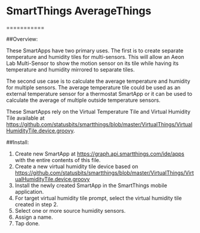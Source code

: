 # SmartThings AverageThings
===========

##Overview:

These SmartApps have two primary uses.  The first is to create separate temperature and humidity tiles for multi-sensors.  This will allow an 
Aeon Lab Multi-Sensor to show the motion sensor on its tile while having its temperature and humidity mirrored to separate tiles.

The second use case is to calculate the average temperature and humidity for multiple sensors.  The average temperature tile could be used as 
an external temperature sensor for a thermostat SmartApp or it can be used to calculate the average of multiple outside temperature sensors.

These SmartApps rely on the Virtual Temperature Tile and Virtual Humidity Tile available at 
https://github.com/statusbits/smartthings/blob/master/VirtualThings/VirtualHumidityTile.device.groovy.

##Install:

1. Create new SmartApp at https://graph.api.smartthings.com/ide/apps with the entire contents of this file.
2. Create a new virtual humidity tile device based on https://github.com/statusbits/smartthings/blob/master/VirtualThings/VirtualHumidityTile.device.groovy
3. Install the newly created SmartApp in the SmartThings mobile application.
4. For target virtual humidity tile prompt, select the virtual humidity tile created in step 2.
5. Select one or more source humidity sensors.
6. Assign a name.
7. Tap done.